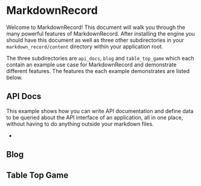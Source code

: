 # MarkdownRecord

Welcome to MarkdownRecord! This document will walk you through the many powerful features of MarkdownRecord. After installing the engine you should have this document as well as three other subdirectories in your `markdown_record/content` directory within your application root.

The three subdirectories are `api_docs`, `blog` and `table_top_game` which each contain an example use case for MarkdownRecord and demonstrate different features. The features the each example demonstrates are listed below.

## API Docs

  This example shows how you can write API documentation and define data to be queried about the API interface of an application, all in one place, without having to do anything outside your markdown files.

  - 

## Blog

## Table Top Game




<!---describe_model
  {
    "type": "example",
    "id":   2,
    "name": "blog"
  }
-->

<!---describe_model
  {
    "type": "example",
    "id":   3,
    "name": "table_top_rpg"
  }
-->

